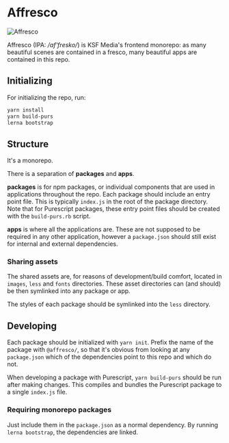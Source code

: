 # Affresco

![Affresco](http://www.hotelfororomano.com/wp-content/gallery/gallery-arte-braocca-roma/vita-di-mose-affresco-cappella-sistina-michelangelo.jpg)

Affresco (IPA: */af'fresko/*) is KSF Media's frontend monorepo: as many beautiful scenes are contained in a fresco, many beautiful apps are contained in this repo.

## Initializing

For initializing the repo, run:
```bash
yarn install
yarn build-purs
lerna bootstrap
```

## Structure

It's a monorepo.

There is a separation of **packages** and **apps**.

**packages** is for npm packages, or individual components that are used in applications throughout the repo.
Each package should include an entry point file. This is typically `index.js` in the root of the package directory.
Note that for Purescript packages, these entry point files should be created with the `build-purs.rb` script.

**apps** is where all the applications are. These are not supposed to be required in any other application, however a `package.json` should still exist for internal and external dependencies.

### Sharing assets

The shared assets are, for reasons of development/build comfort, located in `images`, `less` and `fonts` directories. These asset directories can (and should) be then symlinked into any package or app.

The styles of each package should be symlinked into the `less` directory.

## Developing

Each package should be initialized with `yarn init`. Prefix the name of the package with `@affresco/`, so that it's obvious from looking at any `package.json` which of the dependencies point to this repo and which do not.

When developing a package with Purescript, `yarn build-purs` should be run after making changes. This compiles and bundles the Purescript package to a single `index.js` file.

### Requiring monorepo packages

Just include them in the `package.json` as a normal dependency. By running `lerna bootstrap`, the dependencies are linked.

